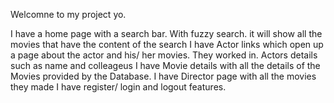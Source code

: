 Welcomne to my project yo.

I have a home page with a search bar. With fuzzy search. it will show all the movies that have the content of the search
I have Actor links which open up a page about the actor and his/ her movies. They worked in. Actors details such as name and colleageus
I have Movie details with all the details of the Movies provided by the Database.
I have Director page with all the movies they made
I have register/ login and logout features.
